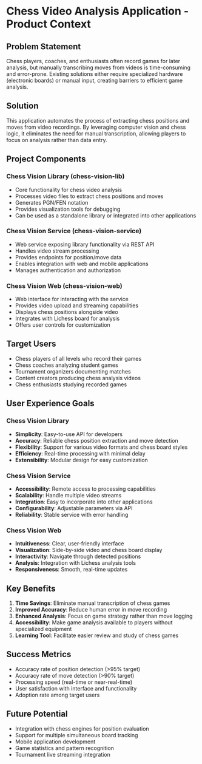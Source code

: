 # Chess Video Analysis Application - Product Context

## Problem Statement
Chess players, coaches, and enthusiasts often record games for later analysis, but manually transcribing moves from videos is time-consuming and error-prone. Existing solutions either require specialized hardware (electronic boards) or manual input, creating barriers to efficient game analysis.

## Solution
This application automates the process of extracting chess positions and moves from video recordings. By leveraging computer vision and chess logic, it eliminates the need for manual transcription, allowing players to focus on analysis rather than data entry.

## Project Components

### Chess Vision Library (chess-vision-lib)
- Core functionality for chess video analysis
- Processes video files to extract chess positions and moves
- Generates PGN/FEN notation
- Provides visualization tools for debugging
- Can be used as a standalone library or integrated into other applications

### Chess Vision Service (chess-vision-service)
- Web service exposing library functionality via REST API
- Handles video stream processing
- Provides endpoints for position/move data
- Enables integration with web and mobile applications
- Manages authentication and authorization

### Chess Vision Web (chess-vision-web)
- Web interface for interacting with the service
- Provides video upload and streaming capabilities
- Displays chess positions alongside video
- Integrates with Lichess board for analysis
- Offers user controls for customization

## Target Users
- Chess players of all levels who record their games
- Chess coaches analyzing student games
- Tournament organizers documenting matches
- Content creators producing chess analysis videos
- Chess enthusiasts studying recorded games

## User Experience Goals

### Chess Vision Library
- **Simplicity**: Easy-to-use API for developers
- **Accuracy**: Reliable chess position extraction and move detection
- **Flexibility**: Support for various video formats and chess board styles
- **Efficiency**: Real-time processing with minimal delay
- **Extensibility**: Modular design for easy customization

### Chess Vision Service
- **Accessibility**: Remote access to processing capabilities
- **Scalability**: Handle multiple video streams
- **Integration**: Easy to incorporate into other applications
- **Configurability**: Adjustable parameters via API
- **Reliability**: Stable service with error handling

### Chess Vision Web
- **Intuitiveness**: Clear, user-friendly interface
- **Visualization**: Side-by-side video and chess board display
- **Interactivity**: Navigate through detected positions
- **Analysis**: Integration with Lichess analysis tools
- **Responsiveness**: Smooth, real-time updates

## Key Benefits
1. **Time Savings**: Eliminate manual transcription of chess games
2. **Improved Accuracy**: Reduce human error in move recording
3. **Enhanced Analysis**: Focus on game strategy rather than move logging
4. **Accessibility**: Make game analysis available to players without specialized equipment
5. **Learning Tool**: Facilitate easier review and study of chess games

## Success Metrics
- Accuracy rate of position detection (>95% target)
- Accuracy rate of move detection (>90% target)
- Processing speed (real-time or near-real-time)
- User satisfaction with interface and functionality
- Adoption rate among target users

## Future Potential
- Integration with chess engines for position evaluation
- Support for multiple simultaneous board tracking
- Mobile application development
- Game statistics and pattern recognition
- Tournament live streaming integration
